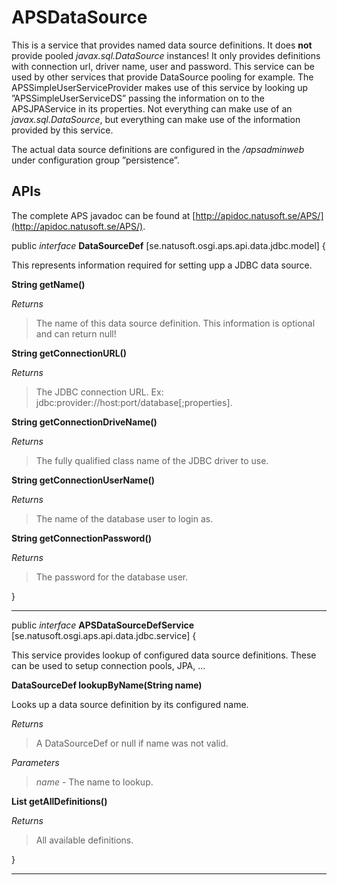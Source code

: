 <!--
  
    This is a source file that will be generated into pdf, html and markdown complete with javadoc input
    and put directly under docs.
-->
# APSDataSource

This is a service that provides named data source definitions. It does __not__ provide pooled _javax.sql.DataSource_ instances! It only provides definitions with connection url, driver name, user and password. This service can be used by other services that provide DataSource pooling for example. The APSSimpleUserServiceProvider makes use of this service by looking up ”APSSimpleUserServiceDS” passing the information on to the APSJPAService in its properties. Not everything can make use of an _javax.sql.DataSource_, but everything can make use of the information provided by this service.

The actual data source definitions are configured in the _/apsadminweb_ under configuration group ”persistence”.

## APIs

The complete APS javadoc can be found at [http://apidoc.natusoft.se/APS/](http://apidoc.natusoft.se/APS/).

public _interface_ __DataSourceDef__   [se.natusoft.osgi.aps.api.data.jdbc.model] {

This represents information required for setting upp a JDBC data source.

__String getName()__

_Returns_

> The name of this data source definition. This information is optional and can return null!

__String getConnectionURL()__

_Returns_

> The JDBC connection URL. Ex: jdbc:provider://host:port/database[;properties].

__String getConnectionDriveName()__

_Returns_

> The fully qualified class name of the JDBC driver to use.

__String getConnectionUserName()__

_Returns_

> The name of the database user to login as.

__String getConnectionPassword()__

_Returns_

> The password for the database user.

}

----

    

public _interface_ __APSDataSourceDefService__   [se.natusoft.osgi.aps.api.data.jdbc.service] {

This service provides lookup of configured data source definitions. These can be used to setup connection pools, JPA, ...

__DataSourceDef lookupByName(String name)__

Looks up a data source definition by its configured name.

_Returns_

> A DataSourceDef or null if name was not valid.

_Parameters_

> _name_ - The name to lookup. 

__List<DataSourceDef> getAllDefinitions()__

_Returns_

> All available definitions.

}

----

    

